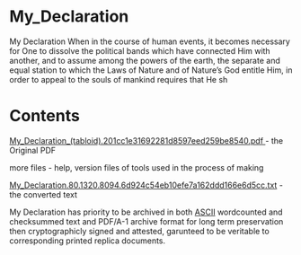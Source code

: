 # My_Declaration
My Declaration When in the course of human events, it becomes necessary for One to dissolve the political bands which have connected Him with another, and to assume among the powers of the earth, the separate and equal station to which the Laws of Nature and of Nature’s God entitle Him, in order to appeal to the souls of mankind requires that He sh 

<h1>Contents</h1>

[My_Declaration_(tabloid).201cc1e31692281d8597eed259be8540.pdf
](https://github.com/freedom-foundation/My_Declaration/blob/main/My_Declaration_(tabloid).201cc1e31692281d8597eed259be8540.pdf) - the Original PDF

more files - help, version files of tools used in the process of making

[My_Declaration.80.1320.8094.6d924c54eb10efe7a162ddd166e6d5cc.txt](https://github.com/freedom-foundation/My_Declaration/blob/main/My_Declaration.80.1320.8094.6d924c54eb10efe7a162ddd166e6d5cc.txt) - the converted text

My Declaration has priority to be archived in both [ASCII](https://github.com/freedom-foundation/ASCII-format-for-Network-Interchange) wordcounted and checksummed text and PDF/A-1 archive format for long term preservation then cryptographicly signed and attested, garunteed to be veritable to corresponding printed replica documents.

